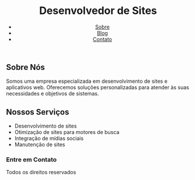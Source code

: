 <head>
    <meta charset="UTF-8">
    <meta name="viewport" content="width=device-width, initial-scale=1.0">
    <meta http-equiv="X-UA-Compatible" content="ie=edge">
  </head>
  <body>
    <header>
    <h1>Desenvolvedor de Sites</h1>
      <nav>
        <ul>
          <li><a href="https://programador.site/sobre-nos.html">Sobre</a></li>
          <li><a href="https://programador.site/blog.html">Blog</a></li>
          <li><a href="https://programador.site/contato-programador-site.html">Contato</a></li>
        </ul>
      </nav>
    </header>
    <main>
      <section id="sobre">
        <h2>Sobre Nós</h2>
        <p>Somos uma empresa especializada em desenvolvimento de sites e aplicativos web. Oferecemos soluções personalizadas para atender às suas necessidades e objetivos de sistemas.</p>
      </section>
      <section id="servicos">
        <h2>Nossos Serviços</h2>
        <ul>
          <li>Desenvolvimento de sites</li>
          <li>Otimização de sites para motores de busca</li>
          <li>Integração de mídias sociais</li>
          <li>Manutenção de sites</li>
        </ul>
      </section>
      <section id="contato">
        <h3>Entre em Contato</h3>
      </section>
    </main>
    <footer>
      <p>Todos os direitos reservados</p>
    </footer>
  </body>
